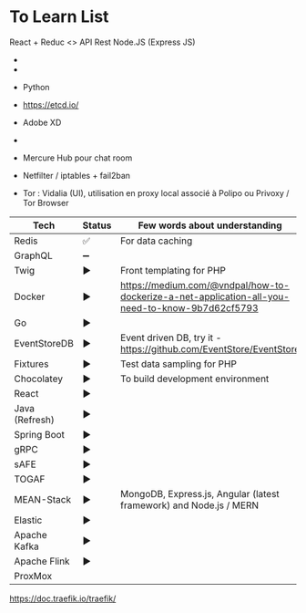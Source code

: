 # To Learn List

React + Reduc <> API Rest Node.JS (Express JS)

* 
* 
* Python
* https://etcd.io/

* Adobe XD
* 
* Mercure Hub pour chat room
* Netfilter / iptables + fail2ban
* Tor : Vidalia (UI), utilisation en proxy local associé à Polipo ou Privoxy / Tor Browser

| Tech | Status | Few words about understanding |
| --- | --- | --- |
| Redis | :white_check_mark: | For data caching |
| GraphQL | :heavy_minus_sign: |  |
| Twig | :arrow_forward: | Front templating for PHP |
| Docker | :arrow_forward: | https://medium.com/@vndpal/how-to-dockerize-a-net-application-all-you-need-to-know-9b7d62cf5793 |
| Go | :arrow_forward: |  |
| EventStoreDB | :arrow_forward: | Event driven DB, try it - https://github.com/EventStore/EventStore |
| Fixtures | :arrow_forward: | Test data sampling for PHP |
| Chocolatey | :arrow_forward: | To build development environment |
| React | :arrow_forward: | |
| Java (Refresh) | :arrow_forward: | |
| Spring Boot | :arrow_forward: | |
| gRPC | :arrow_forward: | |
| sAFE | :arrow_forward: | |
| TOGAF | :arrow_forward: | |
| MEAN-Stack | :arrow_forward: | MongoDB, Express.js, Angular (latest framework) and Node.js / MERN |
| Elastic | :arrow_forward: |  |
| Apache Kafka | :arrow_forward: |  |
| Apache Flink | :arrow_forward: |  |
| ProxMox |  |  |



https://doc.traefik.io/traefik/

